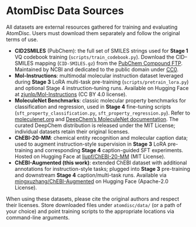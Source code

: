 # AtomDisc Data Sources

All datasets are external resources gathered for training and evaluating AtomDisc. Users must download them separately and follow the original terms of use.

- **CID2SMILES** (PubChem): the full set of SMILES strings used for **Stage 1** VQ codebook training (`scripts/train_codebook.py`). Download the CID–SMILES mapping (`CID-SMILES.gz`) from the [PubChem Compound FTP](https://ftp.ncbi.nlm.nih.gov/pubchem/Compound/Extras/). Maintained by NCBI and dedicated to the public domain under [CC0](https://creativecommons.org/publicdomain/mark/1.0/).
- **Mol-Instructions**: multimodal molecular instruction dataset leveraged during **Stage 3** LoRA multi-task pre-training (`scripts/pretrain_lora.py`) and optional Stage 4 instruction-tuning runs. Available on Hugging Face at [zjunlp/Mol-Instructions](https://huggingface.co/datasets/zjunlp/Mol-Instructions) (CC BY 4.0 license).
- **MoleculeNet Benchmarks**: classic molecular property benchmarks for classification and regression, used in **Stage 4** fine-tuning scripts (`sft_property_classification.py`, `sft_property_regression.py`). Refer to [moleculenet.org](https://moleculenet.org) and [DeepChem’s MoleculeNet documentation](https://deepchem.readthedocs.io/en/latest/moleculenet.html). The curated DeepChem distribution is released under the MIT License; individual datasets retain their original licenses.
- **ChEBI-20-MM**: chemical entity recognition and molecular caption data; used to augment instruction-style supervision in **Stage 3** LoRA pre-training and corresponding **Stage 4** caption-guided SFT experiments. Hosted on Hugging Face at [liupf/ChEBI-20-MM](https://huggingface.co/datasets/liupf/ChEBI-20-MM) (MIT License).
- **ChEBI-Augmented (this work)**: extended ChEBI dataset with additional annotations for instruction-style tasks; plugged into **Stage 3** pre-training and downstream **Stage 4** caption/multi-task runs. Available via [mingxuzhang/ChEBI-Augmented](https://huggingface.co/datasets/mingxuzhang/ChEBI-Augmented) on Hugging Face (Apache-2.0 License).

When using these datasets, please cite the original authors and respect their licenses. Store downloaded files under `atomdisc/data/` (or a path of your choice) and point training scripts to the appropriate locations via command-line arguments.
